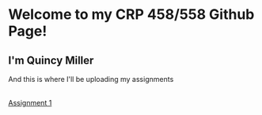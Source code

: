 # Welcome to my CRP 458/558 Github Page!
## I'm Quincy Miller
<p> And this is where I'll be uploading my assignments </p>
<br>
<body>
  <a href="https://qmille.github.io/CRP-458/Assignment_1/index.html">Assignment 1</a>
  </body>

